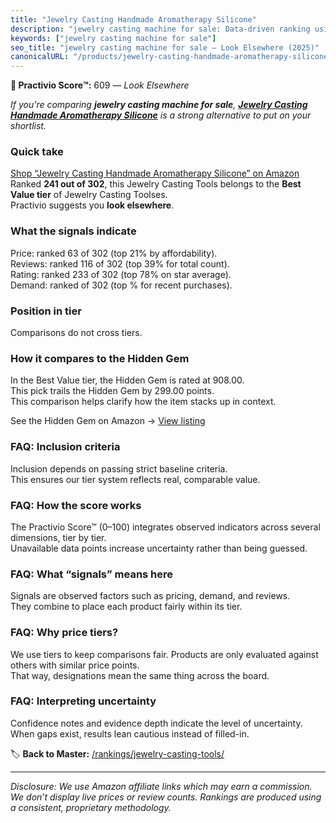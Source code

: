 ```yaml
---
title: "Jewelry Casting Handmade Aromatherapy Silicone"
description: "jewelry casting machine for sale: Data-driven ranking using the Practivio Score™. Positioned by quality, value, demand, findability, momentum."
keywords: ["jewelry casting machine for sale"]
seo_title: "jewelry casting machine for sale — Look Elsewhere (2025)"
canonicalURL: "/products/jewelry-casting-handmade-aromatherapy-silicone-B08GZCVQDW/"
---
```


**🚫 Practivio Score™:** 609 — _Look Elsewhere_


*If you're comparing **jewelry casting machine for sale**, **[Jewelry Casting Handmade Aromatherapy Silicone](https://www.amazon.com/dp/B08GZCVQDW?tag=practivio-20)** is a strong alternative to put on your shortlist.*
### Quick take
[Shop “Jewelry Casting Handmade Aromatherapy Silicone” on Amazon](https://www.amazon.com/dp/B08GZCVQDW?tag=practivio-20)
Ranked **241 out of 302**, this Jewelry Casting Tools belongs to the **Best Value tier** of Jewelry Casting Toolses.  
Practivio suggests you **look elsewhere**.

### What the signals indicate
Price: ranked 63 of 302 (top 21% by affordability).  
Reviews: ranked 116 of 302 (top 39% for total count).  
Rating: ranked 233 of 302 (top 78% on star average).  
Demand: ranked  of 302 (top % for recent purchases).

### Position in tier
Comparisons do not cross tiers.

### How it compares to the Hidden Gem
In the Best Value tier, the Hidden Gem is rated at 908.00.  
This pick trails the Hidden Gem by 299.00 points.  
This comparison helps clarify how the item stacks up in context.  

See the Hidden Gem on Amazon → [View listing](https://www.amazon.com/dp/B07S1MLQMJ?tag=practivio-20)

### FAQ: Inclusion criteria
Inclusion depends on passing strict baseline criteria.  
This ensures our tier system reflects real, comparable value.

### FAQ: How the score works
The Practivio Score™ (0–100) integrates observed indicators across several dimensions, tier by tier.  
Unavailable data points increase uncertainty rather than being guessed.

### FAQ: What “signals” means here
Signals are observed factors such as pricing, demand, and reviews.  
They combine to place each product fairly within its tier.

### FAQ: Why price tiers?
We use tiers to keep comparisons fair. Products are only evaluated against others with similar price points.  
That way, designations mean the same thing across the board.

### FAQ: Interpreting uncertainty
Confidence notes and evidence depth indicate the level of uncertainty.  
When gaps exist, results lean cautious instead of filled-in.


🏷️ **Back to Master:** [/rankings/jewelry-casting-tools/](/rankings/jewelry-casting-tools/)

---
_Disclosure: We use Amazon affiliate links which may earn a commission. We don’t display live prices or review counts. Rankings are produced using a consistent, proprietary methodology._
